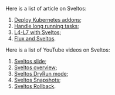 Here is a list of article on Sveltos:

1. [Deploy Kubernetes addons](https://medium.com/@gianluca.mardente/sveltos-a-solution-to-deploy-kubernetes-add-ons-in-clusterapi-powered-clusters-b9d4b48fc819);
2. [Handle long running tasks](https://medium.com/@gianluca.mardente/how-to-handle-long-running-tasks-in-kubernetes-reconciliation-loop-3cc04bfa2681);
3. [L4-L7 with Sveltos](https://medium.com/@projectsveltos/how-to-deploy-l4-and-l7-routing-on-multiple-kubernetes-clusters-securely-and-programmatically-930ebe65fa8c);
4. [Flux and Sveltos](https://medium.com/@projectsveltos/flux-and-sveltos-friends-or-enemies-7cdc8fb8f953).

Here is a list of YouTube videos on Sveltos:

1. [Sveltos slide](https://www.youtube.com/watch?v=UfrKOPTJRCc);
2. [Sveltos overview](https://www.youtube.com/watch?v=Ai5Mr9haWKM&t=4s);
3. [Sveltos DryRun mode](https://www.youtube.com/watch?v=gfWN_QJAL6k&t=86s);
4. [Sveltos Snapshots](https://www.youtube.com/watch?v=ALcp1_Nj9r4);
5. [Sveltos Rollback](https://www.youtube.com/watch?v=sTo6RcWP1BQ&t=16s).
